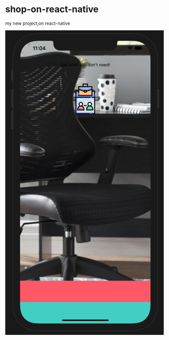 # shop-on-react-native
my new project,on react-native

![example](https://github.com/SkEldar/shop-on-react-native/blob/main/example.png)
